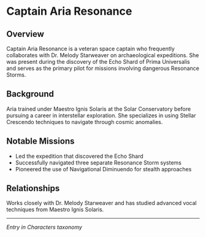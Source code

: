 # Captain Aria Resonance

## Overview
Captain Aria Resonance is a veteran space captain who frequently collaborates with Dr. Melody Starweaver on archaeological expeditions. She was present during the discovery of the Echo Shard of Prima Universalis and serves as the primary pilot for missions involving dangerous Resonance Storms.

## Background
Aria trained under Maestro Ignis Solaris at the Solar Conservatory before pursuing a career in interstellar exploration. She specializes in using Stellar Crescendo techniques to navigate through cosmic anomalies.

## Notable Missions
- Led the expedition that discovered the Echo Shard
- Successfully navigated three separate Resonance Storm systems
- Pioneered the use of Navigational Diminuendo for stealth approaches

## Relationships
Works closely with Dr. Melody Starweaver and has studied advanced vocal techniques from Maestro Ignis Solaris.

---
*Entry in Characters taxonomy*
